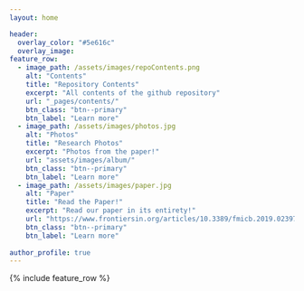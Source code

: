 ```yaml
---
layout: home

header:
  overlay_color: "#5e616c"
  overlay_image:
feature_row:
  - image_path: /assets/images/repoContents.png
    alt: "Contents"
    title: "Repository Contents"
    excerpt: "All contents of the github repository"
    url: "_pages/contents/"
    btn_class: "btn--primary"
    btn_label: "Learn more"
  - image_path: /assets/images/photos.jpg
    alt: "Photos"
    title: "Research Photos"
    excerpt: "Photos from the paper!"
    url: "assets/images/album/"
    btn_class: "btn--primary"
    btn_label: "Learn more"
  - image_path: /assets/images/paper.jpg
    alt: "Paper"
    title: "Read the Paper!"
    excerpt: "Read our paper in its entirety!"
    url: "https://www.frontiersin.org/articles/10.3389/fmicb.2019.02397/"
    btn_class: "btn--primary"
    btn_label: "Learn more"    
    
author_profile: true  
---
```


{% include feature_row %}


